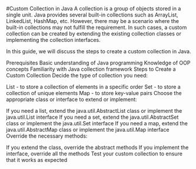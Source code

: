 #Custom Collection in Java
A collection is a group of objects stored in a single unit. Java provides several built-in collections such as ArrayList, LinkedList, HashMap, etc. However, there may be a scenario where the built-in collections may not fulfill the requirement. In such cases, a custom collection can be created by extending the existing collection classes or implementing the collection interfaces.

In this guide, we will discuss the steps to create a custom collection in Java.

Prerequisites
Basic understanding of Java programming
Knowledge of OOP concepts
Familiarity with Java collection framework
Steps to Create a Custom Collection
Decide the type of collection you need:

List - to store a collection of elements in a specific order
Set - to store a collection of unique elements
Map - to store key-value pairs
Choose the appropriate class or interface to extend or implement:

If you need a list, extend the java.util.AbstractList class or implement the java.util.List interface
If you need a set, extend the java.util.AbstractSet class or implement the java.util.Set interface
If you need a map, extend the java.util.AbstractMap class or implement the java.util.Map interface
Override the necessary methods:

If you extend the class, override the abstract methods
If you implement the interface, override all the methods
Test your custom collection to ensure that it works as expected
